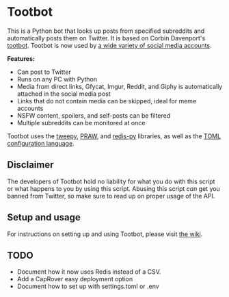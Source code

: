 # Tootbot

This is a Python bot that looks up posts from specified subreddits and automatically posts them on Twitter. It is based on Corbin Davenport's [tootbot](https://github.com/corbindavenport/tootbot). Tootbot is now used by [a wide variety of social media accounts](https://github.com/corbindavenport/tootbot/wiki/Accounts-using-Tootbot).

**Features:**

* Can post to Twitter
* Runs on any PC with Python
* Media from direct links, Gfycat, Imgur, Reddit, and Giphy is automatically attached in the social media post
* Links that do not contain media can be skipped, ideal for meme accounts
* NSFW content, spoilers, and self-posts can be filtered
* Multiple subreddits can be monitored at once

Tootbot uses the [tweepy](https://github.com/tweepy/tweepy), [PRAW](https://praw.readthedocs.io/en/latest/), and [redis-py](https://github.com/andymccurdy/redis-py) libraries, as well as the [TOML configuration language](https://toml.io/en/).

## Disclaimer

The developers of Tootbot hold no liability for what you do with this script or what happens to you by using this script. Abusing this script *can* get you banned from Twitter, so make sure to read up on proper usage of the API.

## Setup and usage

For instructions on setting up and using Tootbot, please visit [the wiki](https://github.com/corbindavenport/tootbot/wiki).

## TODO

* Document how it now uses Redis instead of a CSV.
* Add a CapRover easy deployment option
* Document how to set up with settings.toml or .env
